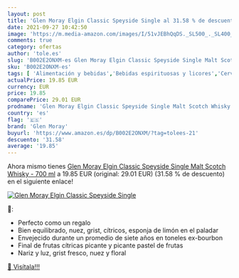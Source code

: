 ```yaml
---
layout: post
title: 'Glen Moray Elgin Classic Speyside Single al 31.58 % de descuento'
date: 2021-09-27 10:42:50
image: 'https://m.media-amazon.com/images/I/51vJEBhQqDS._SL500_._SL400_.jpg'
comments: true
category: ofertas
author: 'tole.es'
slug: 'B002E2ONXM-es Glen Moray Elgin Classic Speyside Single Malt Scotch...'
sku: 'B002E2ONXM-es'
tags: [ 'Alimentación y bebidas','Bebidas espirituosas y licores','Cervezas, vinos y licores','Whisky','glen moray','whisky', ]
actualPrice: 19.85 EUR
currency: EUR
price: 19.85
comparePrice: 29.01 EUR
prodname: 'Glen Moray Elgin Classic Speyside Single Malt Scotch Whisky - 700 ml'
country: 'es'
flag: '🇪🇸'
brand: 'Glen Moray'
buyurl: 'https://www.amazon.es/dp/B002E2ONXM/?tag=tolees-21'
descuento: '31.58'
average: '19.85'
---
```


Ahora mismo tienes [Glen Moray Elgin Classic Speyside Single Malt Scotch Whisky - 700 ml](https://www.amazon.es/dp/B002E2ONXM/?tag=tolees-21) a 19.85 EUR (original: 29.01 EUR) (31.58 %  de descuento) en el siguiente enlace!

[![Glen Moray Elgin Classic Speyside Single](https://m.media-amazon.com/images/I/51vJEBhQqDS._SL500_._SL400_.jpg)](https://www.amazon.es/dp/B002E2ONXM/?tag=tolees-21)

🔎:

- Perfecto como un regalo
- Bien equilibrado, nuez, grist, cítricos, esponja de limón en el paladar
- Envejecido durante un promedio de siete años en toneles ex-bourbon
- Final de frutas cítricas picante y picante pastel de frutas
- Nariz y luz, grist fresco, nuez y floral

[🛒 Visítala!!!](https://www.amazon.es/dp/B002E2ONXM/?tag=tolees-21)
